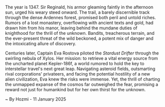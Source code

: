
The year is 1347.  Sir Reginald, his armor gleaming faintly in the afternoon sun, urged his weary steed onward.  The trail, a barely discernible track through the dense Ardennes forest, promised both peril and untold riches.  Rumors of a lost monastery, overflowing with ancient texts and gold, had drawn him from his manor, leaving behind the mundane duties of knighthood for the thrill of the unknown.  Bandits, treacherous terrain, and the ever-present threat of the wild beckoned, a potent mix of danger and the intoxicating allure of discovery.

Centuries later, Captain Eva Rostova piloted the *Stardust Drifter* through the swirling nebula of Xylos.  Her mission: to retrieve a vital energy source from the uncharted planet Kepler-186f, a world rumored to hold the key to interstellar travel's next great leap.  Navigating asteroid fields, outsmarting rival corporations'  privateers, and facing the potential hostility of a new alien civilization, Eva knew the risks were immense. Yet, the thrill of charting the unmapped expanse of the cosmos far outweighed the fear, promising a reward not just for humankind but for her own thirst for the unknown.

~ By Hozmi - 11 January 2025
